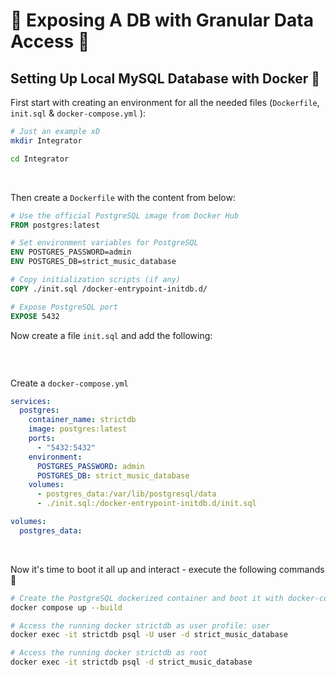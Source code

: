 # 🚫 Exposing A DB with Granular Data Access 🚫

## Setting Up Local MySQL Database with Docker 🐳

First start with creating an environment for all the needed files (`Dockerfile`, `init.sql` & `docker-compose.yml` ):

```bash
# Just an example xD
mkdir Integrator

cd Integrator
```

<br>

Then create a `Dockerfile` with the content from below:

```dockerfile
# Use the official PostgreSQL image from Docker Hub
FROM postgres:latest

# Set environment variables for PostgreSQL
ENV POSTGRES_PASSWORD=admin
ENV POSTGRES_DB=strict_music_database

# Copy initialization scripts (if any)
COPY ./init.sql /docker-entrypoint-initdb.d/

# Expose PostgreSQL port
EXPOSE 5432
```

Now create a file `init.sql` and add the following:

```sql


```

<br>

Create a `docker-compose.yml`

```yml
services:
  postgres:
    container_name: strictdb
    image: postgres:latest
    ports:
      - "5432:5432"
    environment:
      POSTGRES_PASSWORD: admin
      POSTGRES_DB: strict_music_database
    volumes:
      - postgres_data:/var/lib/postgresql/data
      - ./init.sql:/docker-entrypoint-initdb.d/init.sql

volumes:
  postgres_data:
```

<br>

Now it's time to boot it all up and interact - execute the following commands 🚀

```bash
# Create the PostgreSQL dockerized container and boot it with docker-compose
docker compose up --build

# Access the running docker strictdb as user profile: user
docker exec -it strictdb psql -U user -d strict_music_database

# Access the running docker strictdb as root
docker exec -it strictdb psql -d strict_music_database
```
